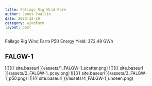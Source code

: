 ```yaml
---
title: Fallago Rig Wind Farm
author: James Twallin
date: 2023-12-20
category: windfarm
layout: post
---
```

Fallago Rig Wind Farm P50 Energy Yield: 372.48 GWh

FALGW-1
-------------
![]({{ site.baseurl }}/assets/1_FALGW-1_scatter.png)
![]({{ site.baseurl }}/assets/2_FALGW-1_pcey.png)
![]({{ site.baseurl }}/assets/3_FALGW-1_p50.png)
![]({{ site.baseurl }}/assets/4_FALGW-1_unseen.png)

